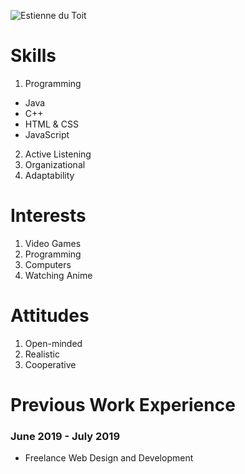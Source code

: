 ![Estienne du Toit](https://semirelic.github.io/assets/images/bullet.png)

# Skills

1. Programming
  - Java
  - C++
  - HTML & CSS
  - JavaScript
2. Active Listening
3. Organizational
4. Adaptability

# Interests

1. Video Games
2. Programming
3. Computers
4. Watching Anime

# Attitudes

1. Open-minded
2. Realistic
3. Cooperative

# Previous Work Experience

### June 2019 - July 2019
- Freelance Web Design and Development
